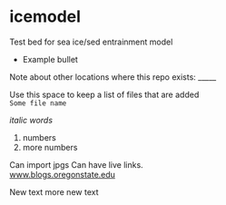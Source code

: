 # icemodel
Test bed for sea ice/sed entrainment model
* Example bullet

Note about other locations where this repo exists: _____

Use this space to keep a list of files that are added  
`Some file name`

*italic words*
1. numbers
2. more numbers

Can import jpgs
Can have live links.  
www.blogs.oregonstate.edu

New text
more new text
